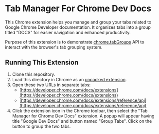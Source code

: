 # Tab Manager For Chrome Dev Docs

This Chrome extension helps you manage and group your tabs related to Google Chrome Developer documentation. It organizes tabs into a group titled "DOCS" for easier navigation and enhanced productivity.

Purpose of this extension is to demonstrate [chrome.tabGroups](https://developer.chrome.com/docs/extensions/reference/api/tabGroups) API to interact with the browser's tab grouping system.

 ## Running This Extension

1. Clone this repository.
2. Load this directory in Chrome as an [unpacked extension](https://developer.chrome.com/docs/extensions/mv3/getstarted/development-basics/#load-unpacked).
3. Open these two URLs in separate tabs:  
   - [https://developer.chrome.com/docs/extensions](https://developer.chrome.com/docs/extensions)  
   - [https://developer.chrome.com/docs/extensions/reference/api](https://developer.chrome.com/docs/extensions/reference/api)
4. Click the extension icon in the Chrome toolbar, then select the "Tab Manager for Chrome Dev Docs" extension. A popup will appear having title "Google Dev Docs" and button named "Group Tabs". Click on the button to group the two tabs.
